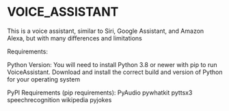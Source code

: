 # VOICE_ASSISTANT
This is a voice assistant, similar to Siri, Google Assistant, and Amazon Alexa, but with many differences and limitations

Requirements:


Python Version:
You will need to install Python 3.8 or newer with pip to run VoiceAssistant. 
Download and install the correct build and version of Python for your operating system 

PyPI Requirements (pip requirements):
PyAudio
pywhatkit
pyttsx3
speechrecognition
wikipedia
pyjokes
